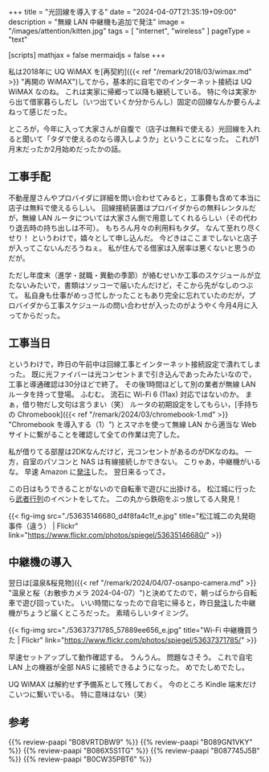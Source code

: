 +++
title = "光回線を導入する"
date =  "2024-04-07T21:35:19+09:00"
description = "無線 LAN 中継機も追加で発注"
image = "/images/attention/kitten.jpg"
tags = [ "internet", "wireless" ]
pageType = "text"

[scripts]
  mathjax = false
  mermaidjs = false
+++

私は2018年に UQ WiMAX を[再契約]({{< ref "/remark/2018/03/wimax.md" >}} "再開の WiMAX")してから，基本的に自宅でのインターネット接続は UQ WiMAX なのね。
これは実家に帰郷って以降も継続している。
特に今は実家から出て借家暮らしだし（いつ出ていくか分からんし）固定の回線なんか要らんよねって感じだった。

ところが，今年に入って大家さんが自腹で（店子は無料で使える）光回線を入れると聞いて「タダで使えるのなら導入しようか」ということになった。
これが1月末だったか2月始めだったかの話。

## 工事手配

不動産屋さんやプロバイダに詳細を問い合わせてみると，工事費も含めて本当に店子は無料で使えるらしい。
回線接続装置はプロバイダからの無料レンタルだが，無線 LAN ルータについては大家さん側で用意してくれるらしい（その代わり退去時の持ち出しは不可）。
もちろん月々の利用料もタダ。
なんて至れり尽くせり！ というわけで，嬉々として申し込んだ。
今どきはここまでしないと店子が入ってこないんだろうねぇ。
私が住んでる借家は入居率は悪くないと思うのだが。

ただし年度末（進学・就職・異動の季節）が絡むせいか工事のスケジュールが立たないみたいで，書類はソッコーで届いたんだけど，そこから先がなしのつぶて。
私自身も仕事がめっさ忙しかったこともあり完全に忘れていたのだが，プロバイダから工事スケジュールの問い合わせが入ったのがようやく今月4月に入ってからだった。

## 工事当日

というわけで，昨日の午前中は回線工事とインターネット接続設定で潰れてしまった。
既に光ファイバーは光コンセントまで引き込んであったみたいなので，工事と導通確認は30分ほどで終了。
その後1時間ほどして別の業者が無線 LAN ルータを持って登場。
ふむむ。
流石に Wi-Fi 6 (11ax) 対応ではないのか。
まぁ，借り物だし文句は言うまい（笑） ルータの初期設定をしてもらい，[手持ちの Chromebook]({{< ref "/remark/2024/03/chromebook-1.md" >}} "Chromebook を導入する（1）") とスマホを使って無線 LAN から適当な Web サイトに繋がることを確認して全ての作業は完了した。

私が借りてる部屋は2DKなんだけど，光コンセントがあるのがDKなのね。
一方，自室のパソコンと NAS は有線接続しかできない。
こりゃあ，中継機がいるな。
早速 Amazon に[発注]した。
翌日来るってさ。

この日はもうできることがないので自転車で遊びに出掛ける。
松江城に行ったら[武者行列]のイベントをしてた。
二の丸から鉄砲をぶっ放してる人発見！

{{< fig-img src="./53635146680_d4f8fa4c1f_e.jpg" title="松江城二の丸発砲事件（違う） | Flickr" link="https://www.flickr.com/photos/spiegel/53635146680/" >}}

## 中継機の導入

翌日は[温泉&桜見物]({{< ref "/remark/2024/04/07-osanpo-camera.md" >}} "温泉と桜（お散歩カメラ 2024-04-07）")と決めてたので，朝っぱらから自転車で遊び回っていた。
いい時間になったので自宅に帰ると，昨日[発注]した中継機がちょうど届くところだった。
素晴らしいタイミング。

{{< fig-img src="./53637371785_57889ee656_e.jpg" title="Wi-Fi 中継機買うた | Flickr" link="https://www.flickr.com/photos/spiegel/53637371785/" >}}

早速セットアップして動作確認する。
うんうん。
問題なさそう。
これで自宅 LAN 上の機器が全部 NAS に接続できるようになった。
めでたしめでたし。

UQ WiMAX は解約せず予備系として残しておく。
今のところ Kindle 端末だけこいつに繋いでいる。
特に意味はない（笑）

[武者行列]: https://www.musha-gyoretsu.jp/ "【公式サイト】松江武者行列 2024 | 4.6 (土)"
[発注]: https://www.amazon.co.jp/dp/B08VRTDBW9?tag=baldandersinf-22&linkCode=ogi&th=1&psc=1 "【Amazon.co.jp限定】バッファロー 無線LAN 中継機 Wi-Fi6 11ax / 11ac 1201+573Mbps Easy Mesh 対応 コンセント直挿し/据え置き可能 日本メーカー【 ドコモ5Gホームルーター/ iPhone14 / 13 / SE(第二世代) / Nintendo Switch メーカー動作確認済み 】 エコパッケージ WEX-1800AX4EA/N"

## 参考

{{% review-paapi "B08VRTDBW9" %}} <!-- 無線 KAN 中継機 -->
{{% review-paapi "B089GN1VKY" %}} <!-- BUFFALO 8ポート スイッチングハブ -->
{{% review-paapi "B086X5S1TG" %}} <!-- CAT8 LANケーブル -->
{{% review-paapi "B087745J5B" %}} <!-- 電源タップ -->
{{% review-paapi "B0CW35PBT6" %}} <!-- ネコカブリーナ -->
